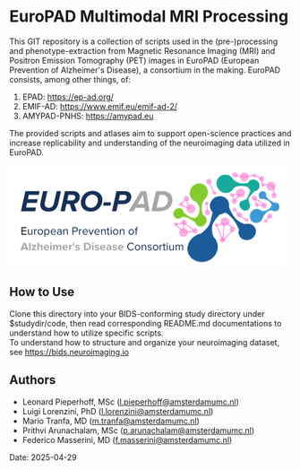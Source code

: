 
# EuroPAD Multimodal MRI Processing

This GIT repository is a collection of scripts used in the (pre-)processing and phenotype-extraction from Magnetic Resonance Imaging (MRI) and Positron Emission Tomography (PET) images in EuroPAD (European Prevention of Alzheimer's Disease), a consortium in the making. EuroPAD consists, among other things, of:  
1. EPAD: https://ep-ad.org/
2. EMIF-AD: https://www.emif.eu/emif-ad-2/
3. AMYPAD-PNHS: https://amypad.eu

The provided scripts and atlases aim to support open-science practices and increase replicability and understanding of the neuroimaging data utilized in EuroPAD.

![Logo of the EuroPAD consortium](/EuroPAD_logo.png "EuroPAD Logo")

## How to Use
Clone this directory into your BIDS-conforming study directory under $studydir/code, then read corresponding README.md documentations to understand how to utilize specific scripts.  
To understand how to structure and organize your neuroimaging dataset, see https://bids.neuroimaging.io 

## Authors
- Leonard Pieperhoff, MSc (l.pieperhoff@amsterdamumc.nl)
- Luigi Lorenzini, PhD (l.lorenzini@amsterdamumc.nl)
- Mario Tranfa, MD (m.tranfa@amsterdamumc.nl)
- Prithvi Arunachalam, MSc (p.arunachalam@amsterdamumc.nl)
- Federico Masserini, MD (f.masserini@amsterdamumc.nl)

Date: 2025-04-29